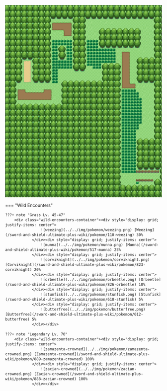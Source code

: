<img src="../../img/routes/Slumbering Area.png" alt="Slumbering Area"/>

=== "Wild Encounters"


	???+ note "Grass Lv. 45-47"
		<div class="wild-encounters-container"><div style="display: grid; justify-items: center">
                    ![weezing](../../img/pokemon/weezing.png) [Weezing](/sword-and-shield-ultimate-plus-wiki/pokemon/110-weezing) 30%
                </div><div style="display: grid; justify-items: center">
                    ![munna](../../img/pokemon/munna.png) [Munna](/sword-and-shield-ultimate-plus-wiki/pokemon/517-munna) 25%
                </div><div style="display: grid; justify-items: center">
                    ![corviknight](../../img/pokemon/corviknight.png) [Corviknight](/sword-and-shield-ultimate-plus-wiki/pokemon/823-corviknight) 20%
                </div><div style="display: grid; justify-items: center">
                    ![orbeetle](../../img/pokemon/orbeetle.png) [Orbeetle](/sword-and-shield-ultimate-plus-wiki/pokemon/826-orbeetle) 10%
                </div><div style="display: grid; justify-items: center">
                    ![stunfisk](../../img/pokemon/stunfisk.png) [Stunfisk](/sword-and-shield-ultimate-plus-wiki/pokemon/618-stunfisk) 5%
                </div><div style="display: grid; justify-items: center">
                    ![butterfree](../../img/pokemon/butterfree.png) [Butterfree](/sword-and-shield-ultimate-plus-wiki/pokemon/012-butterfree) 5%
                </div></div>

	???+ note "Legendary Lv. 70"
		<div class="wild-encounters-container"><div style="display: grid; justify-items: center">
                    ![zamazenta-crowned](../../img/pokemon/zamazenta-crowned.png) [Zamazenta-crowned](/sword-and-shield-ultimate-plus-wiki/pokemon/889-zamazenta-crowned) 100%
                </div><div style="display: grid; justify-items: center">
                    ![zacian-crowned](../../img/pokemon/zacian-crowned.png) [Zacian-crowned](/sword-and-shield-ultimate-plus-wiki/pokemon/888-zacian-crowned) 100%
                </div></div>



